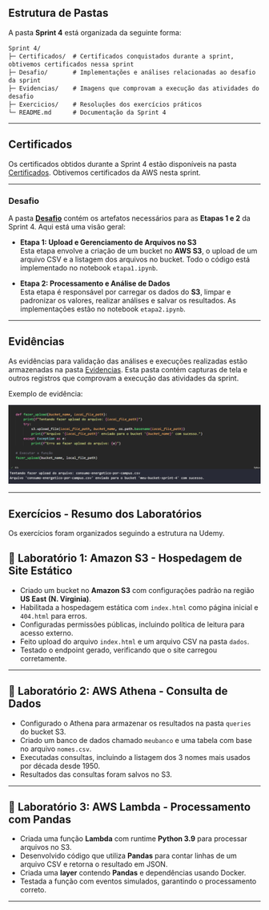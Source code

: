 ## Estrutura de Pastas
A pasta **Sprint 4** está organizada da seguinte forma:

```
Sprint 4/
├─ Certificados/  # Certificados conquistados durante a sprint, obtivemos certificados nessa sprint
├─ Desafio/       # Implementações e análises relacionadas ao desafio da sprint
├─ Evidencias/    # Imagens que comprovam a execução das atividades do desafio
├─ Exercicios/    # Resoluções dos exercícios práticos
└─ README.md      # Documentação da Sprint 4
```

---

## Certificados

Os certificados obtidos durante a Sprint 4 estão disponíveis na pasta [Certificados](Certificados/). Obtivemos certificados da AWS nesta sprint.

---
### Desafio

A pasta **[Desafio](Desafio/)** contém os artefatos necessários para as **Etapas 1 e 2** da Sprint 4. Aqui está uma visão geral:

- **Etapa 1: Upload e Gerenciamento de Arquivos no S3**  
  Esta etapa envolve a criação de um bucket no **AWS S3**, o upload de um arquivo CSV e a listagem dos arquivos no bucket. Todo o código está implementado no notebook `etapa1.ipynb`.

- **Etapa 2: Processamento e Análise de Dados**  
  Esta etapa é responsável por carregar os dados do **S3**, limpar e padronizar os valores, realizar análises e salvar os resultados. As implementações estão no notebook `etapa2.ipynb`.


---

## Evidências

As evidências para validação das análises e execuções realizadas estão armazenadas na pasta [Evidencias](Evidencias/). Esta pasta contém capturas de tela e outros registros que comprovam a execução das atividades da sprint.

Exemplo de evidência:

![upload](./Evidencias/upload_csv.png)

---

## Exercícios - Resumo dos Laboratórios

Os exercícios foram organizados seguindo a estrutura na Udemy.

## 🔹 Laboratório 1: Amazon S3 - Hospedagem de Site Estático

- Criado um bucket no **Amazon S3** com configurações padrão na região **US East (N. Virginia)**.
- Habilitada a hospedagem estática com `index.html` como página inicial e `404.html` para erros.
- Configuradas permissões públicas, incluindo política de leitura para acesso externo.
- Feito upload do arquivo `index.html` e um arquivo CSV na pasta `dados`.
- Testado o endpoint gerado, verificando que o site carregou corretamente.

---

## 🔹 Laboratório 2: AWS Athena - Consulta de Dados

- Configurado o Athena para armazenar os resultados na pasta `queries` do bucket S3.
- Criado um banco de dados chamado `meubanco` e uma tabela com base no arquivo `nomes.csv`.
- Executadas consultas, incluindo a listagem dos 3 nomes mais usados por década desde 1950.
- Resultados das consultas foram salvos no S3.

---

## 🔹 Laboratório 3: AWS Lambda - Processamento com Pandas

- Criada uma função **Lambda** com runtime **Python 3.9** para processar arquivos no S3.
- Desenvolvido código que utiliza **Pandas** para contar linhas de um arquivo CSV e retorna o resultado em JSON.
- Criada uma **layer** contendo **Pandas** e dependências usando Docker.
- Testada a função com eventos simulados, garantindo o processamento correto.

---



